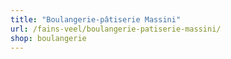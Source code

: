 ```yaml
---
title: "Boulangerie-pâtiserie Massini"
url: /fains-veel/boulangerie-patiserie-massini/
shop: boulangerie
---
```

